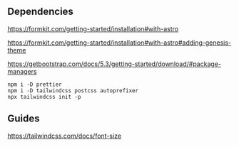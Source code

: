 ## Dependencies

https://formkit.com/getting-started/installation#with-astro

https://formkit.com/getting-started/installation#with-astro#adding-genesis-theme

https://getbootstrap.com/docs/5.3/getting-started/download/#package-managers

```shell
npm i -D prettier
npm i -D tailwindcss postcss autoprefixer
npx tailwindcss init -p
```

## Guides

https://tailwindcss.com/docs/font-size
